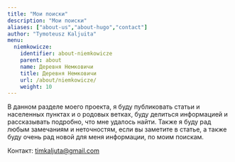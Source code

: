 ```yaml
---
title: "Мои поиски"
description: "Мои поиски"
aliases: ["about-us","about-hugo","contact"]
author: "Tymoteusz Kaljuita"
menu:
  niemkowicze:
    identifier: about-niemkowicze
    parent: about
    name: Деревня Немковичи
    title: Деревня Немковичи
    url: /about/niemkowicze/
    weight: 10
---
```


В данном разделе моего проекта, я буду публиковать статьи и населенных пунктах и о родовых ветках, буду делиться информацией и рассказывать подробно, что мне удалось найти.
Также я буду рад любым замечаниям и неточностям, если вы заметите в статье, а также буду очень рад новой для меня информации, по моим поискам.

Контакт: timkaljuta@gmail.com





